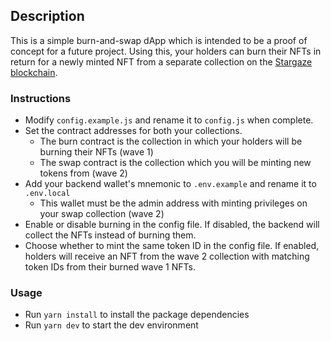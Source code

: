 ## Description
This is a simple burn-and-swap dApp which is intended to be a proof of concept for a future project. Using this, your holders can burn their NFTs in return for a newly minted NFT from a separate collection on the [Stargaze blockchain](https://stargaze.zone).

### Instructions

- Modify `config.example.js` and rename it to `config.js` when complete.
- Set the contract addresses for both your collections.
  - The burn contract is the collection in which your holders will be burning their NFTs (wave 1)
  - The swap contract is the collection which you will be minting new tokens from (wave 2)
- Add your backend wallet's mnemonic to `.env.example` and rename it to `.env.local`
  - This wallet must be the admin address with minting privileges on your swap collection (wave 2)
- Enable or disable burning in the config file. If disabled, the backend will collect the NFTs instead of burning them.
- Choose whether to mint the same token ID in the config file. If enabled, holders will receive an NFT from the wave 2 collection with matching token IDs from their burned wave 1 NFTs.

### Usage

- Run `yarn install` to install the package dependencies
- Run `yarn dev` to start the dev environment